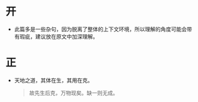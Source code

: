 # 开

- 此篇多是一些杂句，因为脱离了整体的上下文环境，所以理解的角度可能会带有瑕疵，建议放在原文中加深理解。

# 正

- 天地之道，其体在生，其用在克。
  > 故先生后克，万物现矣。缺一则无成。
